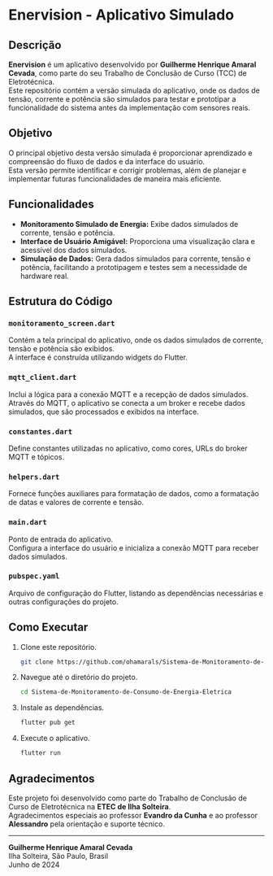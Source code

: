 # Enervision - Aplicativo Simulado

## Descrição

**Enervision** é um aplicativo desenvolvido por **Guilherme Henrique Amaral Cevada**, como parte do seu Trabalho de Conclusão de Curso (TCC) de Eletrotécnica.  
Este repositório contém a versão simulada do aplicativo, onde os dados de tensão, corrente e potência são simulados para testar e prototipar a funcionalidade do sistema antes da implementação com sensores reais.

## Objetivo

O principal objetivo desta versão simulada é proporcionar aprendizado e compreensão do fluxo de dados e da interface do usuário.  
Esta versão permite identificar e corrigir problemas, além de planejar e implementar futuras funcionalidades de maneira mais eficiente.

## Funcionalidades

- **Monitoramento Simulado de Energia:** Exibe dados simulados de corrente, tensão e potência.
- **Interface de Usuário Amigável:** Proporciona uma visualização clara e acessível dos dados simulados.
- **Simulação de Dados:** Gera dados simulados para corrente, tensão e potência, facilitando a prototipagem e testes sem a necessidade de hardware real.

## Estrutura do Código

### `monitoramento_screen.dart`

Contém a tela principal do aplicativo, onde os dados simulados de corrente, tensão e potência são exibidos.  
A interface é construída utilizando widgets do Flutter.

### `mqtt_client.dart`

Inclui a lógica para a conexão MQTT e a recepção de dados simulados.  
Através do MQTT, o aplicativo se conecta a um broker e recebe dados simulados, que são processados e exibidos na interface.

### `constantes.dart`

Define constantes utilizadas no aplicativo, como cores, URLs do broker MQTT e tópicos.

### `helpers.dart`

Fornece funções auxiliares para formatação de dados, como a formatação de datas e valores de corrente e tensão.

### `main.dart`

Ponto de entrada do aplicativo.  
Configura a interface do usuário e inicializa a conexão MQTT para receber dados simulados.

### `pubspec.yaml`

Arquivo de configuração do Flutter, listando as dependências necessárias e outras configurações do projeto.

## Como Executar

1. Clone este repositório.
   ```bash
   git clone https://github.com/ohamarals/Sistema-de-Monitoramento-de-Consumo-de-Energia-Eletrica.git
   ```
2. Navegue até o diretório do projeto.
   ```bash
   cd Sistema-de-Monitoramento-de-Consumo-de-Energia-Eletrica
   ```
3. Instale as dependências.
   ```bash
   flutter pub get
   ```
4. Execute o aplicativo.
   ```bash
   flutter run
   ```

## Agradecimentos

Este projeto foi desenvolvido como parte do Trabalho de Conclusão de Curso de Eletrotécnica na **ETEC de Ilha Solteira**.  
Agradecimentos especiais ao professor **Evandro da Cunha** e ao professor **Alessandro** pela orientação e suporte técnico.

---

**Guilherme Henrique Amaral Cevada**  
Ilha Solteira, São Paulo, Brasil  
Junho de 2024
